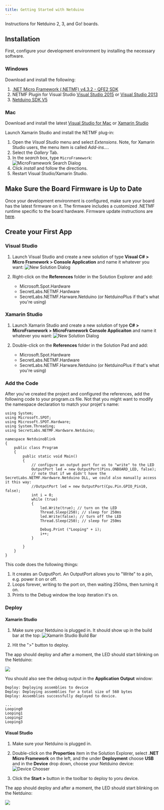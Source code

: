 ```yaml
---
title: Getting Started with Netduino
---
```


Instructions for Netduino 2, 3, and Go! boards.

## Installation

First, configure your development environment by installing the necessary software.

### Windows

Download and install the following:

1. [.NET Micro Framework (.NETMF) v4.3.2 - QFE2 SDK](http://downloads.wildernesslabs.co/NETMF_SDK/netmf-v4.3.2-SDK-QFE2-RTM.zip)
2. NETMF Plugin for Visual Studio [Visual Studio 2015](http://downloads.wildernesslabs.co/NETMF_SDK/netmfvs14.vsix) or [Visual Studio 2013](http://downloads.wildernesslabs.co/NETMF_SDK/netmfvs2013.vsix)
3. [Netduino SDK V5](http://downloads.wildernesslabs.co/Netduino_SDK/netduinosdk_v5.exe)

### Mac

Download and install the latest [Visual Studio for Mac](https://www.visualstudio.com/vs/visual-studio-mac/) or [Xamarin Studio](http://www.monodevelop.com/download/)

Launch Xamarin Studio and install the NETMF plug-in:

1. Open the *Visual Studio* menu and select *Extensions*. Note, for Xamarin Studio users, the menu item is called *Add-ins...*.
2. Select the *Gallery* Tab.
3. In the *search* box, type `MicroFramework`:
![MicroFramework Search Dialog](VS_MicroFramework_Addin.png)
4. Click *install* and follow the directions.
5. Restart Visual Studio/Xamarin Studio.

## Make Sure the Board Firmware is Up to Date
Once your development environment is configured, make sure your board has the latest firmware on it. The firmware includes a customized .NETMF runtime specific to the board hardware. Firmware update instructions are [here](../About/Updating_Firmware).

## Create your First App
 	
### Visual Studio

 1. Launch Visual Studio and create a new solution of type **Visual C# > Micro Framework > Console Application** and name it whatever you want:
 ![New Solution Dialog](02-New_Solution_VS.png)
 
2. Right-click on the **References** folder in the Solution Explorer and add:
 	* Microsoft.Spot.Hardware
 	* SecretLabs.NETMF.Hardware
 	* SecretLabs.NETMF.Harware.Netduino (or NetduinoPlus if that's what you're using)

### Xamarin Studio

 1. Launch Xamarin Studio and create a new solution of type **C# > MicroFramework > MicroFramework Console Applicaiton** and name it whatever you want:
![New Solution Dialog](01-NewSolution_XS.png)

 2. Double-click on the **References** folder in the Solution Pad and add:
 	* Microsoft.Spot.Hardware
 	* SecretLabs.NETMF.Hardware
 	* SecretLabs.NETMF.Harware.Netduino (or NetduinoPlus if that's what you're using)


### Add the Code

After you've created the project and configured the references, add the following code to your program.cs file. Not that you might want to modify the namespace declaration to match your projet's name:

```CSharp
using System;
using Microsoft.SPOT;
using Microsoft.SPOT.Hardware;
using System.Threading;
using SecretLabs.NETMF.Hardware.Netduino;

namespace NetduinoBlink
{
	public class Program
	{
		public static void Main()
		{
			// configure an output port for us to "write" to the LED
			OutputPort led = new OutputPort(Pins.ONBOARD_LED, false); 
			// note that if we didn't have the SecretLabs.NETMF.Hardware.Netduino DLL, we could also manually access it this way:
			//OutputPort led = new OutputPort(Cpu.Pin.GPIO_Pin10, false); 
			int i = 0;
			while (true) 
			{ 
				led.Write(true); // turn on the LED 
				Thread.Sleep(250); // sleep for 250ms 
				led.Write(false); // turn off the LED 
				Thread.Sleep(250); // sleep for 250ms 

				Debug.Print ("Looping" + i);
				i++;
			} 

		}
	}
}
```

This code does the following things:

 1. It creates an OutputPort. An OutputPort allows you to "Write" to a pin, e.g. power it on or off.
 2. Loops forever, writing to the port on, then waiting 250ms, then turning it on.
 3. Prints to the Debug window the loop iteration it's on.

### Deploy

#### Xamarin Studio

 1. Make sure your Netduino is plugged in. It should show up in the build bar at the top:
![Xamarin Studio Build Bar](03-Build_Bar.png)

 2. Hit the ">" button to deploy.
 
The app should deploy and after a moment, the LED should start blinking on the Netduino:

![](05-blinking_Netduino.gif)

You should also see the debug output in the **Application Output** window:

```
Deploy: Deploying assemblies to device
Deploy: Deploying assemblies for a total size of 560 bytes
Deploy: Assemblies successfully deployed to device.

...
Looping0
Looping1
Looping2
Looping3
```
 
#### Visual Studio

 1. Make sure your Netduino is plugged in.
  	
 2. Double-click on the **Properties** item in the Solution Explorer, select **.NET Micro Framework** on the left, and the under **Deployment** choose **USB** and in the **Device** drop down, choose your Netduino device:
 ![Device Chooser](04-VS_Device_Choose.png)

 3. Click the **Start >** button in the toolbar to deploy to yoru device.
 
The app should deploy and after a moment, the LED should start blinking on the Netduino:

![](05-blinking_Netduino.gif)
